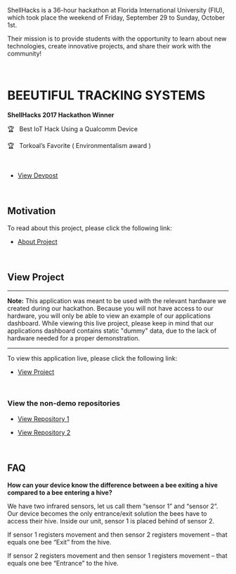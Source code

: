

ShellHacks is a 36-hour hackathon at Florida International University (FIU), which took place the weekend of Friday, September 29 to Sunday, October 1st.

Their mission is to provide students with the opportunity to learn about new technologies, create innovative projects, and share their work with the community!

&nbsp;
&nbsp;
&nbsp;
&nbsp;

# BEEUTIFUL TRACKING SYSTEMS

**ShellHacks 2017 Hackathon Winner**

🏆 &nbsp;  Best IoT Hack Using a Qualcomm Device

🏆 &nbsp; Torkoal’s Favorite ( Environmentalism award )

&nbsp;
&nbsp;

* [View Devpost](https://devpost.com/software/beeutiful-tracking-systems)



&nbsp;
&nbsp;



## Motivation 
To read about this project, please click the following link:
* [About Project](http://izaguir.re/projects/beeutiful-tracking-systems/)



&nbsp;
&nbsp;

## View Project

---

**Note:** This application was meant to be used with the relevant hardware we created during our hackathon. Because you will not have access to our hardware, you will only be able to view an example of our applications dashboard. While viewing this live project, please keep in mind that our applications dashboard contains static "dummy" data, due to the lack of hardware needed for a proper demonstration. 

---


To view this application live, please click the following link:
 
* [View Project](https://ianizaguirre.github.io/beeutiful/)


&nbsp;
&nbsp;
&nbsp;

### View the non-demo repositories  

* [View Repository 1](https://github.com/carloslahrssen/beeutiful-tracking-systems)

* [View Repository 2](https://github.com/carloslahrssen/beeutiful-tracking-systems-dragonboard)

&nbsp;
&nbsp;
&nbsp;
&nbsp;
&nbsp;
&nbsp;


## FAQ

**How can your device know the difference between a bee exiting a hive compared to a bee entering a hive?**

We have two infrared sensors, let us call them “sensor 1” and “sensor 2”. Our device becomes the only entrance/exit solution the bees have to access their hive. Inside our unit, sensor 1 is placed behind of sensor 2.

If sensor 1 registers movement and then sensor 2 registers movement – that equals one bee “Exit” from the hive.

If sensor 2 registers movement and then sensor 1 registers movement – that equals one bee “Entrance” to the hive.


&nbsp;
&nbsp;
&nbsp;
